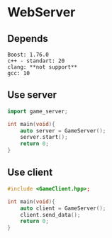 # WebServer


## Depends
````text
Boost: 1.76.0
c++ - standart: 20
clang: **not support**
gcc: 10
````


## Use server

```cpp
import game_server;

int main(void){
    auto server = GameServer();
    server.start();
    return 0;
}
```


## Use client

```cpp
#include <GameClient.hpp>;

int main(void){
    auto client = GameServer();
    client.send_data();
    return 0;
}
```